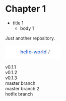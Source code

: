 # Chapter 1
* title 1  
  * body 1

Just another repository.  

![hello](images/hello.png)

v0.1.1  
v0.1.2  
v0.1.3  
master branch  
master branch 2  
hotfix branch
